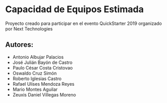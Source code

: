 # Capacidad de Equipos Estimada

Proyecto creado para participar en el evento QuickStarter 2019 organizado por Next Technologies

## Autores:

* Antonio Albujar Palacios
* José Julián Bayón de Castro
* Paulo César Costa Cristovao
* Oswaldo Cruz Simón
* Roberto Iglesias Castro
* Rafael Ulises Mendoza Reyes
* Mario Montes Aguilar
* Zeuxis Daniel Villegas Moreno
